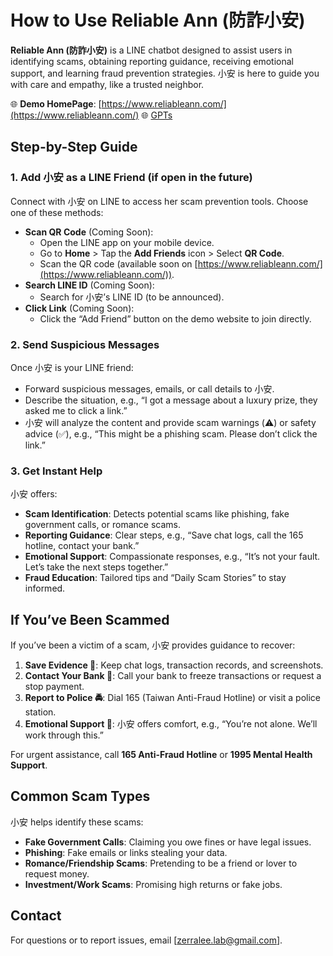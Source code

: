 # How to Use Reliable Ann (防詐小安)

**Reliable Ann (防詐小安)** is a LINE chatbot designed to assist users in identifying scams, obtaining reporting guidance, receiving emotional support, and learning fraud prevention strategies. 小安 is here to guide you with care and empathy, like a trusted neighbor.

🌐 **Demo HomePage**: [https://www.reliableann.com/](https://www.reliableann.com/)
🌐 [GPTs](https://chatgpt.com/g/g-67c6f94123908191b78d6bf552d0803f-fang-zha-xiao-an)

## Step-by-Step Guide

### 1. Add 小安 as a LINE Friend (if open in the future)

Connect with 小安 on LINE to access her scam prevention tools. Choose one of these methods:

- **Scan QR Code** (Coming Soon):
  - Open the LINE app on your mobile device.
  - Go to **Home** > Tap the **Add Friends** icon > Select **QR Code**.
  - Scan the QR code (available soon on [https://www.reliableann.com/](https://www.reliableann.com/)).
- **Search LINE ID** (Coming Soon):
  - Search for 小安’s LINE ID (to be announced).
- **Click Link** (Coming Soon):
  - Click the “Add Friend” button on the demo website to join directly.

### 2. Send Suspicious Messages

Once 小安 is your LINE friend:

- Forward suspicious messages, emails, or call details to 小安.
- Describe the situation, e.g., “I got a message about a luxury prize, they asked me to click a link.”
- 小安 will analyze the content and provide scam warnings (⚠️) or safety advice (✅), e.g., “This might be a phishing scam. Please don’t click the link.”

### 3. Get Instant Help

小安 offers:

- **Scam Identification**: Detects potential scams like phishing, fake government calls, or romance scams.
- **Reporting Guidance**: Clear steps, e.g., “Save chat logs, call the 165 hotline, contact your bank.”
- **Emotional Support**: Compassionate responses, e.g., “It’s not your fault. Let’s take the next steps together.”
- **Fraud Education**: Tailored tips and “Daily Scam Stories” to stay informed.

## If You’ve Been Scammed

If you’ve been a victim of a scam, 小安 provides guidance to recover:

1. **Save Evidence 📄**: Keep chat logs, transaction records, and screenshots.
2. **Contact Your Bank 🏦**: Call your bank to freeze transactions or request a stop payment.
3. **Report to Police 🚔**: Dial 165 (Taiwan Anti-Fraud Hotline) or visit a police station.
4. **Emotional Support 🤗**: 小安 offers comfort, e.g., “You’re not alone. We’ll work through this.”

For urgent assistance, call **165 Anti-Fraud Hotline** or **1995 Mental Health Support**.

## Common Scam Types

小安 helps identify these scams:

- **Fake Government Calls**: Claiming you owe fines or have legal issues.
- **Phishing**: Fake emails or links stealing your data.
- **Romance/Friendship Scams**: Pretending to be a friend or lover to request money.
- **Investment/Work Scams**: Promising high returns or fake jobs.

## Contact

For questions or to report issues, email [zerralee.lab@gmail.com].